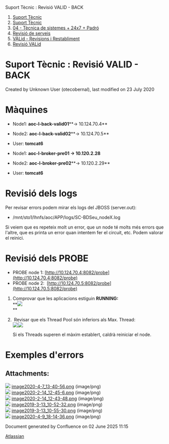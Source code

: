 Suport Tècnic : Revisió VALID - BACK  

1.  [Suport Tècnic](index.md)
2.  [Suport Tècnic](13893782.md)
3.  [04 - Tècnica de sistemes + 24x7 + Padró](26313202.md)
4.  [Revisió de serveis](36340340.md)
5.  [VÀLid - Revisions i Restabliment](41523197.md)
6.  [Revisió VALid](36340625.md)

Suport Tècnic : Revisió VALID - BACK
====================================

Created by Unknown User (otecobernal), last modified on 23 July 2020

Màquines 
=========

*   Node1: **aoc-l-back-valid01****→ 10.124.70.4**
    
*   Node2: **aoc-l-back-valid02****→ 10.124.70.5**
*   User: **tomcat6**

*   Node1: **aoc-l-broker-pre01 → 10.120.2.28**
*   Node2: **aoc-l-broker-pre02****→ 10.120.2.29**
*   User: **tomcat6**

Revisió dels logs
=================

Per revisar errors podem mirar els logs del JBOSS (server.out):

*   /mnt/sto1/lhnfs/aoc/APP/logs/SC-BDSeu\_nodeX.log

Si veiem que es repeteix molt un error, que un node té molts més errors que l'altre, que es printa un error quan intentem fer el circuit, etc. Podem valorar el reinici.

  

Revisió dels PROBE
==================

*   PROBE node 1: [http://10.124.70.4:8082/probe](http://10.124.70.4:8082/probe)
*   PROBE node 2:  [http://10.124.70.5:8082/probe](http://10.124.70.5:8082/probe)

1.  Comprovar que les aplicacions estiguin **RUNNING:**  
    **![](attachments/36340724/36340730.png)  
    **  
    
2.   Revisar que els Thread Pool són inferiors als Max. Thread:  
    ![](attachments/36340724/36340727.png)![](attachments/36340724/36340726.png)  
      
    Si els Threads superen el màxim establert, caldrà reiniciar el node.  
      
    

Exemples d'errors
=================

  

  

  

  

  

  

  

  

  

Attachments:
------------

![](images/icons/bullet_blue.gif) [image2020-4-7\_13-40-56.png](attachments/36340724/36340725.png) (image/png)  
![](images/icons/bullet_blue.gif) [image2020-2-14\_12-45-6.png](attachments/36340724/36340726.png) (image/png)  
![](images/icons/bullet_blue.gif) [image2020-2-14\_12-43-48.png](attachments/36340724/36340727.png) (image/png)  
![](images/icons/bullet_blue.gif) [image2019-3-13\_10-52-32.png](attachments/36340724/36340728.png) (image/png)  
![](images/icons/bullet_blue.gif) [image2019-3-13\_10-55-30.png](attachments/36340724/36340729.png) (image/png)  
![](images/icons/bullet_blue.gif) [image2020-4-9\_18-14-36.png](attachments/36340724/36340730.png) (image/png)  

Document generated by Confluence on 02 June 2025 11:15

[Atlassian](http://www.atlassian.com/)